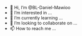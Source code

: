 - 👋 Hi, I’m @BL-Daniel-Mawioo
- 👀 I’m interested in ...
- 🌱 I’m currently learning ...
- 💞️ I’m looking to collaborate on ...
- 📫 How to reach me ...

<!---
BL-Daniel-Mawioo/BL-Daniel-Mawioo is a ✨ special ✨ repository because its `README.md` (this file) appears on your GitHub profile.
You can click the Preview link to take a look at your changes.
--->
